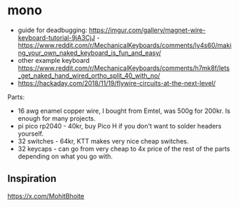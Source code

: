 # mono

- guide for deadbugging: https://imgur.com/gallery/magnet-wire-keyboard-tutorial-9jA3CjJ - https://www.reddit.com/r/MechanicalKeyboards/comments/ly4s60/making_your_own_naked_keyboard_is_fun_and_easy/
- other example keyboard https://www.reddit.com/r/MechanicalKeyboards/comments/h7mk8f/lets_get_naked_hand_wired_ortho_split_40_with_no/
- https://hackaday.com/2018/11/19/flywire-circuits-at-the-next-level/




Parts:
- 16 awg enamel copper wire, I bought from Emtel, was 500g for 200kr. Is enough for many projects. 
- pi pico rp2040 - 40kr, buy Pico H if you don't want to solder headers yourself.
- 32 switches - 64kr, KTT makes very nice cheap switches.
- 32 keycaps - can go from very cheap to 4x price of the rest of the parts depending on what you go with.
  

## Inspiration
https://x.com/MohitBhoite
